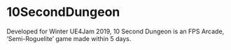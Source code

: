 # 10SecondDungeon
Developed for Winter UE4Jam 2019, 10 Second Dungeon is an FPS Arcade, ‘Semi-Roguelite’ game made within 5 days.
